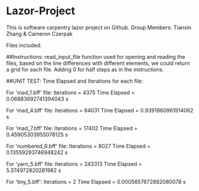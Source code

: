# Lazor-Project
This is software carpentry lazor project on Github.
Group Members: Tianxin Zhang & Cameron Czerpak

Files included:

##Instructions: 
  read_input_file function used for opening and reading the files, based on the line differences with different elements, we could return a grid for each file.
  Adding 0 for half steps as in the instructions.
  
  

##UNIT TEST: Time Elapsed and Iterations for each file:

For 'mad_1.bff' file:
  Iterations = 4375
  Time Elapsed = 0.06883692741394043 s

For 'mad_4.bff' file:
  Iterations = 64031
  Time Elapsed = 0.9391860961914062 s

For 'mad_7.bff' file:
  Iterations = 17402
  Time Elapsed = 0.45905303955078125 s

For 'numbered_6.bff' file:
  Iterations = 8027
  Time Elapsed = 0.13559293746948242 s
 
For 'yarn_5.bff' file:
  Iterations = 243313
  Time Elapsed = 5.374972820281982 s
  
For 'tiny_5.bff':
  Iterations = 2
  Time Elapsed = 0.0005657672882080078 s
